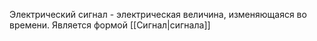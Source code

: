 Электрический сигнал - электрическая величина, изменяющаяся во времени. Является формой [[Сигнал|сигнала]]
